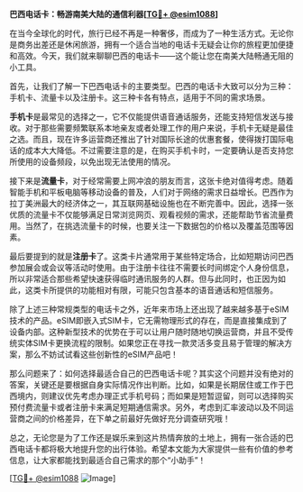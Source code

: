 **巴西电话卡：畅游南美大陆的通信利器[[TG💪+ @esim1088](https://t.me/s/esim1088)]**

在当今全球化的时代，旅行已经不再是一种奢侈，而成为了一种生活方式。无论你是商务出差还是休闲旅游，拥有一个适合当地的电话卡无疑会让你的旅程更加便捷和高效。今天，我们就来聊聊巴西的电话卡——这个能让您在南美大陆畅通无阻的小工具。

首先，让我们了解一下巴西电话卡的主要类型。巴西的电话卡大致可以分为三种：手机卡、流量卡以及注册卡。这三种卡各有特点，适用于不同的需求场景。

**手机卡**是最常见的选择之一，它不仅能提供语音通话服务，还能支持短信发送与接收。对于那些需要频繁联系本地亲友或者处理工作的用户来说，手机卡无疑是最佳之选。而且，现在许多运营商还推出了针对国际长途的优惠套餐，使得拨打国际电话的成本大大降低。不过需要注意的是，在购买手机卡时，一定要确认是否支持您所使用的设备频段，以免出现无法使用的情况。

接下来是**流量卡**，对于经常需要上网冲浪的朋友而言，这张卡绝对值得考虑。随着智能手机和平板电脑等移动设备的普及，人们对于网络的需求日益增长。巴西作为拉丁美洲最大的经济体之一，其互联网基础设施也在不断完善中。因此，选择一张优质的流量卡不仅能够满足日常浏览网页、观看视频的需求，还能帮助节省流量费用。当然了，在挑选流量卡的时候，也要关注一下数据包的价格以及覆盖范围等因素。

最后要提到的就是**注册卡**了。这类卡片通常用于某些特定场合，比如短期访问巴西参加展会或会议等活动时使用。由于注册卡往往不需要长时间绑定个人身份信息，所以非常适合那些希望快速获得临时通讯服务的人群。但与此同时，也正因为如此，这类卡所提供的功能相对有限，可能只包含基本的语音通话和短信服务。

除了上述三种常规类型的电话卡之外，近年来市场上还出现了越来越多基于eSIM技术的产品。eSIM即嵌入式SIM卡，它无需物理形式的存在，而是直接集成到了设备内部。这种新型技术的优势在于可以让用户随时随地切换运营商，并且不受传统实体SIM卡更换流程的限制。如果您正在寻找一款灵活多变且易于管理的解决方案，那么不妨试试看这些创新性的eSIM产品吧！

那么问题来了：如何选择最适合自己的巴西电话卡呢？其实这个问题并没有绝对的答案，关键还是要根据自身实际情况作出判断。比如，如果是长期居住或工作于巴西境内，则建议优先考虑办理正式手机号码；而如果是短暂逗留，则可以选择购买预付费流量卡或者注册卡来满足短期通信需求。另外，考虑到汇率波动以及不同运营商之间的价格差异，在下单之前最好先做好充分调查研究哦！

总之，无论您是为了工作还是娱乐来到这片热情奔放的土地上，拥有一张合适的巴西电话卡都将极大地提升您的出行体验。希望本文能为大家提供一些有价值的参考信息，让大家都能找到最适合自己需求的那个“小助手”！

[[TG💪+ @esim1088](https://t.me/s/esim1088) ![Image](https://i.postimg.cc/4NQfJmqS/Snipaste-2025-05-13-00-14-12.png)]